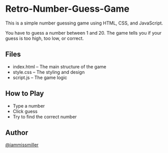 # Retro-Number-Guess-Game

This is a simple number guessing game using HTML, CSS, and JavaScript.

You have to guess a number between 1 and 20. The game tells you if your guess is too high, too low, or correct.

## Files

- index.html – The main structure of the game
- style.css – The styling and design
- script.js – The game logic

## How to Play
- Type a number
- Click guess
- Try to find the correct number

## Author

[@iammissmiller](https://github.com/iammissmiller)
